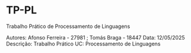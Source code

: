 # TP-PL
Trabalho Prático de Processamento de Linguagens

Autores: Afonso Ferreira - 27981 ; Tomás Braga - 18447
Data: 12/05/2025
Descrição: Trabalho Prático 
UC: Processamento de Linguagens